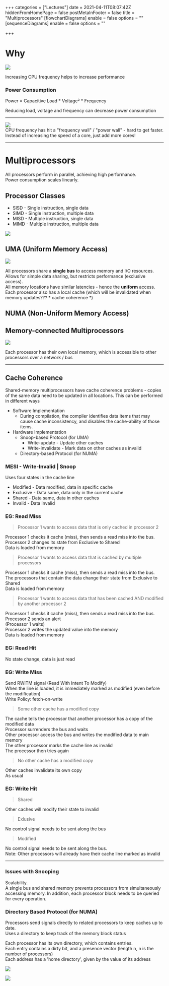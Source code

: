 +++
categories = ["Lectures"]
date = 2021-04-11T08:07:42Z
hiddenFromHomePage = false
postMetaInFooter = false
title = "Multiprocessors"
[flowchartDiagrams]
enable = false
options = ""
[sequenceDiagrams]
enable = false
options = ""

+++
# Why

![](/uploads/snipaste_2021-04-11_18-48-37.png)

Increasing CPU frequency helps to increase performance

### Power Consumption

Power = Capacitive Load * Voltage² * Frequency

Reducing load, voltage and frequency can decrease power consumption

***

![](/uploads/snipaste_2021-04-11_19-25-10.png)  
CPU frequency has hit a "frequency wall" / "power wall" - hard to get faster. Instead of increasing the speed of a core, just add more cores!

***

# Multiprocessors

All processors perform in parallel, achieving high performance.  
Power consumption scales linearly.

## Processor Classes

* SISD - Single instruction, single data
* SIMD - Single instruction, multiple data
* MISD - Multiple instruction, single data
* MIMD - Multiple instruction, multiple data

![](/uploads/snipaste_2021-04-11_19-35-16.png)

## UMA (Uniform Memory Access)

![](/uploads/snipaste_2021-04-11_19-51-16.png)

All processors share a **single bus** to access memory and I/O resources.  
Allows for simple data sharing, but restricts performance (exclusive access).  
All memory locations have similar latencies - hence the **uniform** access.  
Each processor also has a local cache (which will be invalidated when memory updates??? * cache coherence *)

## NUMA (Non-Uniform Memory Access)

## Memory-connected Multiprocessors

![](/uploads/snipaste_2021-04-11_19-52-42.png)

Each processor has their own local memory, which is accessible to other processors over a network / bus

***

## Cache Coherence

Shared-memory multiprocessors have cache coherence problems - copies of the same data need to be updated in all locations. This can be performed in different ways

* Software Implementation
  * During compilation, the compiler identifies data items that may cause cache inconsistency, and disables the cache-ability of those items.
* Hardware Implementation
  * Snoop-based Protocol (for UMA)
    * Write-update - Update other caches
    * Write-invalidate - Mark data on other caches as invalid
  * Directory-based Protocol (for NUMA)

### MESI - Write-Invalid | Snoop

Uses four states in the cache line

* Modified - Data modified, data in specific cache
* Exclusive - Data same, data only in the current cache
* Shared  - Data same, data in other caches
* Invalid - Data invalid

### EG: Read Miss

> Processor 1 wants to access data that is only cached in processor 2

Processor 1 checks it cache (miss), then sends a read miss into the bus.  
Processor 2 changes its state from Exclusive to Shared  
Data is loaded from memory

> Processor 1 wants to access data that is cached by multiple processors

Processor 1 checks it cache (miss), then sends a read miss into the bus.  
The processors that contain the data change their state from Exclusive to Shared  
Data is loaded from memory

> Processor 1 wants to access data that has been cached AND modified by another processor 2

Processor 1 checks it cache (miss), then sends a read miss into the bus.  
Processor 2 sends an alert  
(Processor 1 waits)  
Processor 2 writes the updated value into the memory  
Data is loaded from memory

### EG: Read Hit

No state change, data is just read

### EG: Write Miss

Send RWITM signal (Read With Intent To Modify)  
When the line is loaded, it is immediately marked as modified (even before the modification)  
Write Policy: fetch-on-write

> Some other cache has a modified copy

The cache tells the processor that another processor has a copy of the modified data  
Processor surrenders the bus and waits  
Other processor access the bus and writes the modified data to main memory  
The other processor marks the cache line as invalid  
The processor then tries again

> No other cache has a modified copy

Other caches invalidate its own copy  
As usual

### EG: Write Hit

> Shared

Other caches will modify their state to invalid

> Exlusive

No control signal needs to be sent along the bus

> Modified

No control signal needs to be sent along the bus.  
Note: Other processors will already have their cache line marked as invalid

***

### Issues with Snooping

Scalability.  
A single bus and shared memory prevents processors from simultaneously accessing memory. In addition, each processor block needs to be queried for every operation.

### Directory Based Protocol (for NUMA)

Processors send signals directly to related processors to keep caches up to date.  
Uses a directory to keep track of the memory block status

Each processor has its own directory, which contains entries.  
Each entry contains a dirty bit, and a presence vector (length n, n is the number of processors)  
Each address has a 'home directory', given by the value of its address

![](/uploads/snipaste_2021-04-12_00-20-56.png)

![](/uploads/snipaste_2021-04-12_00-24-26.png)
